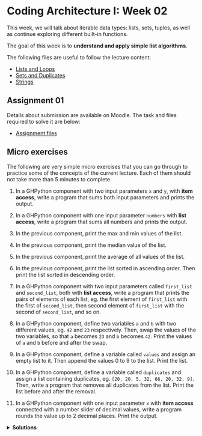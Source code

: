 # Coding Architecture I: Week 02

This week, we will talk about iterable data types: lists, sets, tuples, as well as continue exploring different built-in functions. 

The goal of this week is to **understand and apply simple list algorithms**.

The following files are useful to follow the lecture content:

- [Lists and Loops](01-lists-and-loops.gh)
- [Sets and Duplicates](02-sets-and-duplicates.gh)
- [Strings](03-strings.gh)

## Assignment 01

Details about submission are available on Moodle. The task and files required to solve it are below:

- [Assignment files](../../assignments/A01-area-checker/)


## Micro exercises

The following are very simple micro exercises that you can go through to practice some of the concepts of the current lecture. Each of them should not take more than 5 minutes to complete.

1. In a GHPython component with two input parameters `x` and `y`, with **item access**, write a program that sums both input parameters and prints the output.

2. In a GHPython component with one input parameter `numbers` with **list access**, write a program that sums all numbers and prints the output.

3. In the previous component, print the max and min values of the list.

4. In the previous component, print the median value of the list.

5. In the previous component, print the average of all values of the list.

6. In the previous component, print the list sorted in ascending order. Then print the list sorted in descending order.

7. In a GHPython component with two input parameters called `first_list` and `second_list`, both with **list access**, write a program that prints the pairs of elements of each list, eg. the first element of `first_list` with the first of `second_list`, then second element of `first_list` with the second of `second_list`, and so on.

8. In a GHPython component, define two variables `a` and `b` with two different values, eg. `42` and `23` respectively. Then, swap the values of the two variables, so that `a` becomes `23` and `b` becomes `42`. Print the values of `a` and `b` before and after the swap.

9. In a GHPython component, define a variable called `values` and assign an empty list to it. Then append the values 0 to 9 to the list. Print the list.

10. In a GHPython component, define a variable called `duplicates` and assign a list containing duplicates, eg. `[20, 20, 5, 32, 66, 20, 32, 9]`. Then, write a program that removes all duplicates from the list. Print the list before and after the removal.

11. In a GHPython component with one input parameter `x` with **item access** connected with a number slider of decimal values, write a program rounds the value up to 2 decimal places. Print the output.

<details>
  <summary><b>Solutions</b></summary>


1. 

```python
print(x + y)
```

2. 
    
```python
print(sum(numbers))
```

3. 

```python
print(max(numbers))
print(min(numbers))
```

4.
    
```python
numbers.sort()
median_index = len(numbers) / 2
print(numbers[mean_index])
```

or 

```python
median_index = len(numbers) // 2
print(sorted(numbers)[median_index])
```

5. 
    
```python
print(sum(numbers) / len(numbers))
```

6. 
    
```python
print(sorted(numbers))
print(sorted(numbers, reverse=True))
```


7. 

```python
for i, j in zip(first_list, second_list):
    print(i, j)
```

or 

```python
for i in range(len(first_list)):
    print(first_list[i], second_list[i])
```

8. 

```python
a = 42
b = 23
print(a, b)
a, b = b, a
print(a, b)
```

9. 

```python
values = []
for i in range(10):
    values.append(i)
print(values)
```

or 

```python
values = list(range(10))
print(values)
```

10. 
    
```python
duplicates = [20, 20, 5, 32, 66, 20, 32, 9]
print(duplicates)
de_duplicated = list(set(duplicates))
print(de_duplicated)
```

11.
    
```python
print(round(x, 2))
```
</details>
